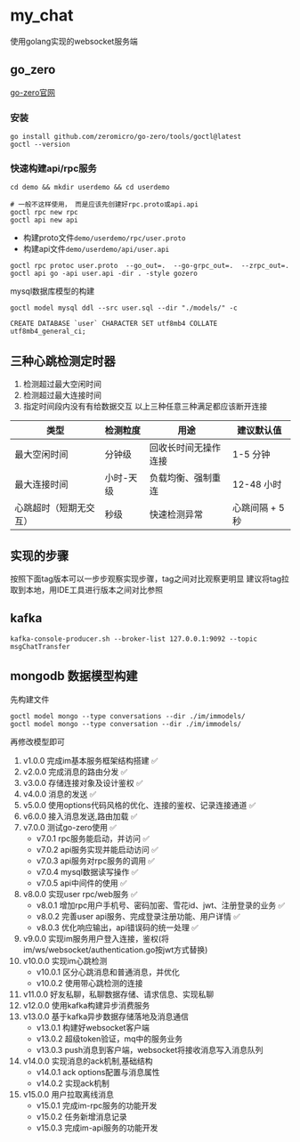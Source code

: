 # my_chat

使用golang实现的websocket服务端

## go_zero

[go-zero官网](https://go-zero.dev)

### 安装

```shell
go install github.com/zeromicro/go-zero/tools/goctl@latest
goctl --version
```

### 快速构建api/rpc服务

```shell
cd demo && mkdir userdemo && cd userdemo

# 一般不这样使用， 而是应该先创建好rpc.proto或api.api
goctl rpc new rpc
goctl api new api
```

* 构建proto文件`demo/userdemo/rpc/user.proto`
* 构建api文件`demo/userdemo/api/user.api`

```shell
goctl rpc protoc user.proto  --go_out=.  --go-grpc_out=.  --zrpc_out=.
goctl api go -api user.api -dir . -style gozero
```

mysql数据库模型的构建

```shell
goctl model mysql ddl --src user.sql --dir "./models/" -c
```

```shell
CREATE DATABASE `user` CHARACTER SET utf8mb4 COLLATE utf8mb4_general_ci;
```

## 三种心跳检测定时器

1. 检测超过最大空闲时间
2. 检测超过最大连接时间
3. 指定时间段内没有有给数据交互
   以上三种任意三种满足都应该断开连接

| 类型          | 检测粒度  | 用途         | 建议默认值      |
|-------------|-------|------------|------------|
| 最大空闲时间      | 分钟级   | 回收长时间无操作连接 | 1-5 分钟     |
| 最大连接时间      | 小时-天级 | 负载均衡、强制重连  | 12-48 小时   |
| 心跳超时（短期无交互） | 秒级    | 快速检测异常     | 心跳间隔 + 5 秒 |

## 实现的步骤

按照下面tag版本可以一步步观察实现步骤，tag之间对比观察更明显
建议将tag拉取到本地，用IDE工具进行版本之间对比参照

## kafka

```shell
kafka-console-producer.sh --broker-list 127.0.0.1:9092 --topic msgChatTransfer
```

## mongodb 数据模型构建
先构建文件
```shell
goctl model mongo --type conversations --dir ./im/immodels/
goctl model mongo --type conversation --dir ./im/immodels/
```
再修改模型即可


1. v1.0.0 完成im基本服务框架结构搭建 ✅
2. v2.0.0 完成消息的路由分发 ✅
3. v3.0.0 存储连接对象及设计鉴权 ✅
4. v4.0.0 消息的发送 ✅
5. v5.0.0 使用options代码风格的优化、连接的鉴权、记录连接通道 ✅
6. v6.0.0 接入消息发送,路由加载 ✅
7. v7.0.0 测试go-zero使用 ✅
    * v7.0.1 rpc服务能启动，并访问 ✅
    * v7.0.2 api服务实现并能启动访问 ✅
    * v7.0.3 api服务对rpc服务的调用 ✅
    * v7.0.4 mysql数据读写操作 ✅
    * v7.0.5 api中间件的使用 ✅
8. v8.0.0 实现user rpc/web服务 ✅
    * v8.0.1 增加rpc用户手机号、密码加密、雪花id、jwt、注册登录的业务 ✅
    * v8.0.2 完善user api服务、完成登录注册功能、用户详情 ✅
    * v8.0.3 优化响应输出，api错误码的统一处理 ✅
9. v9.0.0 实现im服务用户登入连接，鉴权(将im/ws/websocket/authentication.go按jwt方式替换)
10. v10.0.0 实现im心跳检测
    * v10.0.1 区分心跳消息和普通消息，并优化
    * v10.0.2 使用带心跳检测的连接
11. v11.0.0 好友私聊，私聊数据存储、请求信息、实现私聊
12. v12.0.0 使用kafka构建异步消费服务
13. v13.0.0 基于kafka异步数据存储落地及消息通信
    * v13.0.1 构建好websocket客户端
    * v13.0.2 超级token验证，mq中的服务业务
    * v13.0.3 push消息到客户端，websocket将接收消息写入消息队列
14. v14.0.0 实现消息的ack机制,基础结构
    * v14.0.1 ack options配置与消息属性
    * v14.0.2 实现ack机制
15. v15.0.0 用户拉取离线消息
    * v15.0.1 完成im-rpc服务的功能开发
    * v15.0.2 任务新增消息记录
    * v15.0.3 完成im-api服务的功能开发




